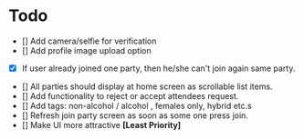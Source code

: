 # Todo
- [] Add camera/selfie for verification
- [] Add profile image upload option
- [x] If user already joined one party, then he/she can't join again same party.
- [] All parties should display at home screen as scrollable list items.
- [] Add functionality to reject or accept attendees request.
- [] Add tags: non-alcohol / alcohol , females only, hybrid etc.s
- [] Refresh join party screen as soon as some one press join.
- [] Make UI more attractive **[Least Priority]**
